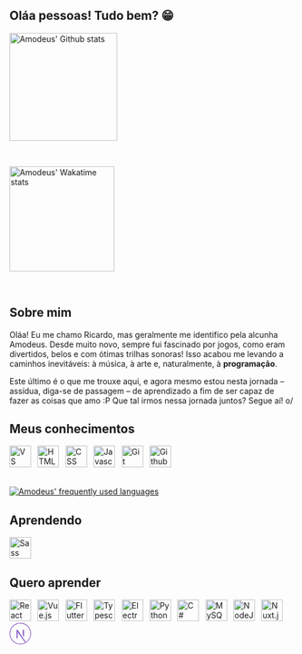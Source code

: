 <!-- markdownlint-disable-file MD009 MD041 -->
## Oláa pessoas! Tudo bem? 😁

<a href="https://github.com/amodeusr">
  <img align="center" height="190em" alt="Amodeus' Github stats" alt="" src="https://github-readme-stats.vercel.app/api?username=amodeusr&locale=pt-br&count_private=true&show_icons=true&title_color=ae8ce2&text_color=b2b2b2&bg_color=181b21&border_color=ae8ce2&icon_color=ae8ce2&custom_title=Minhas+Estatísticas+do+Github+👌" />
</a>

​

<a href="https://wakatime.com/@AmodeusR">
  <img align="center" alt="Amodeus' Wakatime stats" height="185em" alt="" src="https://github-readme-stats.vercel.app/api/wakatime?username=amodeusr&locale=pt-br&layout=compact&hide=text,Git%20Config&langs_count=8&title_color=ae8ce2&text_color=b2b2b2&bg_color=181b21&border_color=ae8ce2" />
</a>

​

## Sobre mim

 Oláa! Eu me chamo Ricardo, mas geralmente me identifico pela alcunha Amodeus. Desde muito novo, sempre fui fascinado por jogos, como eram divertidos, belos e com ótimas trilhas sonoras! Isso acabou me levando a caminhos inevitáveis: à música, à arte e, naturalmente, à **programação**.

 Este último é o que me trouxe aqui, e agora mesmo estou nesta jornada – assídua, diga-se de passagem – de aprendizado a fim de ser capaz de fazer as coisas que amo :P Que tal irmos nessa jornada juntos? Segue aí! o/

## Meus conhecimentos

<div display="inline-block" >
  <img alt="VS Code" src="https://cdn.jsdelivr.net/gh/devicons/devicon/icons/vscode/vscode-original.svg" width="38px" />
 
  <img alt="HTML" src="https://cdn.jsdelivr.net/gh/devicons/devicon/icons/html5/html5-original.svg" alt="HTML5" width="38px" />
 
  <img alt="CSS" src="https://cdn.jsdelivr.net/gh/devicons/devicon/icons/css3/css3-original.svg" width="38px" />
 
  <img alt="Javascript" src="https://cdn.jsdelivr.net/gh/devicons/devicon/icons/javascript/javascript-original.svg" width="38px" />
 
  <img alt="Git" src="https://cdn.jsdelivr.net/gh/devicons/devicon/icons/git/git-original.svg" width="38px" />
 
  <img alt="Github" src="https://upload.wikimedia.org/wikipedia/commons/a/ae/Github-desktop-logo-symbol.svg" width="38px" />

</div>

<br />

[![Amodeus' frequently used languages](https://github-readme-stats.vercel.app/api/top-langs/?username=amodeusr&locale=pt-br&layout=compact&langs_count=6&title_color=ae8ce2&text_color=b2b2b2&bg_color=181b21&border_color=ae8ce2)](https://github.com/amodeusr)

## Aprendendo

<div display="inline-block" >
  <img alt="Sass" src="https://cdn.jsdelivr.net/gh/devicons/devicon/icons/sass/sass-original.svg" width="38px" />

</div>

## Quero aprender

<div display="inline-block" >
  <img alt="React" src="https://cdn.jsdelivr.net/gh/devicons/devicon/icons/react/react-original.svg" width="38px" />
 
  <img alt="Vue.js" src="https://cdn.jsdelivr.net/gh/devicons/devicon/icons/vuejs/vuejs-original.svg" alt="HTML5" width="38px" />
 
  <img alt="Flutter" src="https://cdn.jsdelivr.net/gh/devicons/devicon/icons/flutter/flutter-original.svg" width="38px" />
 
  <img alt="Typescript" src="https://cdn.jsdelivr.net/gh/devicons/devicon/icons/typescript/typescript-original.svg" width="38px" />
 
  <img alt="Electron" src="https://cdn.jsdelivr.net/gh/devicons/devicon/icons/electron/electron-original.svg" width="38px" />
 
  <img alt="Python" src="https://cdn.jsdelivr.net/gh/devicons/devicon/icons/python/python-original.svg" width="38px" />
 
  <img alt="C#" src="https://cdn.jsdelivr.net/gh/devicons/devicon/icons/csharp/csharp-original.svg" width="38px" />
 
  <img alt="MySQL" src="https://cdn.jsdelivr.net/gh/devicons/devicon/icons/mysql/mysql-original.svg" width="38px" />
 
  <img alt="NodeJS" src="https://cdn.jsdelivr.net/gh/devicons/devicon/icons/nodejs/nodejs-original.svg" width="38px" />
 
  <img alt="Nuxt.js" src="https://cdn.jsdelivr.net/gh/devicons/devicon/icons/nuxtjs/nuxtjs-original.svg" width="38px" />
 
  <span alt="Next.js" class="svg-wrapper">
    <svg width="38px" viewBox="0 0 128 128">
      <g fill="#845bc1"><path d="M64 0C28.7 0 0 28.7 0 64s28.7 64 64 64 64-28.7 64-64S99.3 0 64 0zm32.7 114.4L48.4 41.8h-6.8v50.1h6.8V55.3l44.2 61.5c-8.5 4.6-18.2 7.2-28.6 7.2-33.2.1-60.1-26.8-60.1-60S30.8 3.9 64 3.9s60.1 26.9 60.1 60.1c0 21.1-10.9 39.7-27.4 50.4z"></path><path d="M78.6 73.3l7.5 11.3V41.8h-7.5z"></path></svg>
  </span>
</div>
